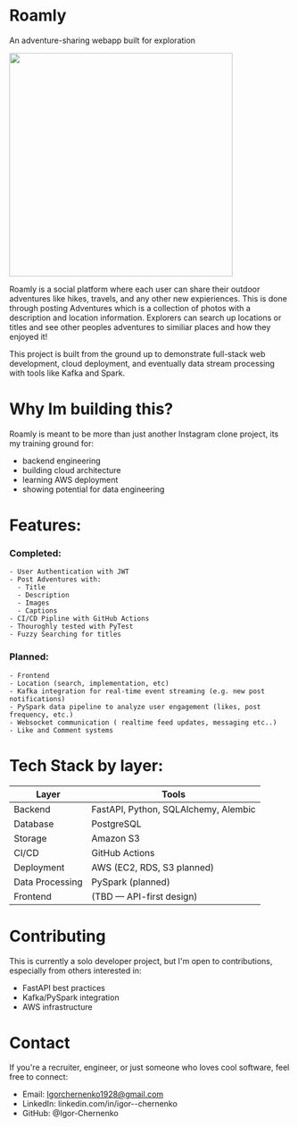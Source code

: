 # Roamly

An adventure-sharing webapp built for exploration

<img src="https://github.com/user-attachments/assets/f671d2aa-bb36-4c26-a583-08ca82ad3581" width="400"/>

Roamly is a social platform where each user can share their outdoor adventures like hikes, travels, and any other new expieriences. This is done through posting Adventures which is a collection of photos with a description and location information. Explorers can search up locations or titles and see other peoples adventures to similiar places and how they enjoyed it!

This project is built from the ground up to demonstrate full-stack web development, cloud deployment, and eventually data stream processing with tools like Kafka and Spark.

# Why Im building this?
Roamly is meant to be more than just another Instagram clone project, its my training ground for:
- backend engineering
- building cloud architecture
- learning AWS deployment
- showing potential for data engineering

# Features:
  ### Completed:
    - User Authentication with JWT
    - Post Adventures with:
      - Title
      - Description
      - Images
      - Captions
    - CI/CD Pipline with GitHub Actions
    - Thouroghly tested with PyTest
    - Fuzzy Searching for titles
  ### Planned:
    - Frontend
    - Location (search, implementation, etc)
    - Kafka integration for real-time event streaming (e.g. new post notifications)
    - PySpark data pipeline to analyze user engagement (likes, post frequency, etc.)
    - Websocket communication ( realtime feed updates, messaging etc..)
    - Like and Comment systems

# Tech Stack by layer:
| Layer | Tools |
|-------|-------|
|Backend | FastAPI, Python, SQLAlchemy, Alembic |
|Database |PostgreSQL |
|Storage | Amazon S3 |
|CI/CD | 	GitHub Actions|
|Deployment | AWS (EC2, RDS, S3 planned)|
|Data Processing | PySpark (planned)|
|Frontend |(TBD — API-first design) |


# Contributing

This is currently a solo developer project, but I'm open to contributions, especially from others interested in:
- FastAPI best practices
- Kafka/PySpark integration
- AWS infrastructure

# Contact
If you're a recruiter, engineer, or just someone who loves cool software, feel free to connect:
- Email: Igorchernenko1928@gmail.com
- LinkedIn: linkedin.com/in/igor--chernenko
- GitHub: @Igor-Chernenko
